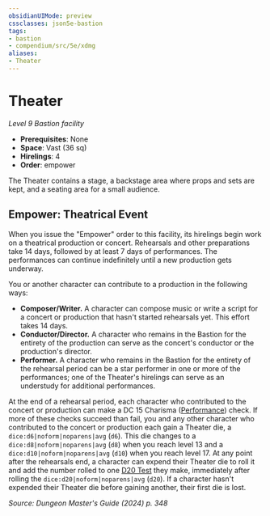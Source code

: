 ```yaml
---
obsidianUIMode: preview
cssclasses: json5e-bastion
tags:
- bastion
- compendium/src/5e/xdmg
aliases:
- Theater
---
```

# Theater
*Level 9 Bastion facility*  

- **Prerequisites**: None
- **Space**: Vast (36 sq)
- **Hirelings**: 4
- **Order**: empower

The Theater contains a stage, a backstage area where props and sets are kept, and a seating area for a small audience.

## Empower: Theatrical Event

When you issue the "Empower" order to this facility, its hirelings begin work on a theatrical production or concert. Rehearsals and other preparations take 14 days, followed by at least 7 days of performances. The performances can continue indefinitely until a new production gets underway.

You or another character can contribute to a production in the following ways:

- **Composer/Writer.** A character can compose music or write a script for a concert or production that hasn't started rehearsals yet. This effort takes 14 days.  
- **Conductor/Director.** A character who remains in the Bastion for the entirety of the production can serve as the concert's conductor or the production's director.  
- **Performer.** A character who remains in the Bastion for the entirety of the rehearsal period can be a star performer in one or more of the performances; one of the Theater's hirelings can serve as an understudy for additional performances.  

At the end of a rehearsal period, each character who contributed to the concert or production can make a DC 15 Charisma ([Performance](skills.md#Performance)) check. If more of these checks succeed than fail, you and any other character who contributed to the concert or production each gain a Theater die, a `dice:d6|noform|noparens|avg` (`d6`). This die changes to a `dice:d8|noform|noparens|avg` (`d8`) when you reach level 13 and a `dice:d10|noform|noparens|avg` (`d10`) when you reach level 17. At any point after the rehearsals end, a character can expend their Theater die to roll it and add the number rolled to one [D20 Test](/3-Mechanics/CLI/variant-rules/d20-test-xphb.md) they make, immediately after rolling the `dice:d20|noform|noparens|avg` (`d20`). If a character hasn't expended their Theater die before gaining another, their first die is lost.

*Source: Dungeon Master's Guide (2024) p. 348*